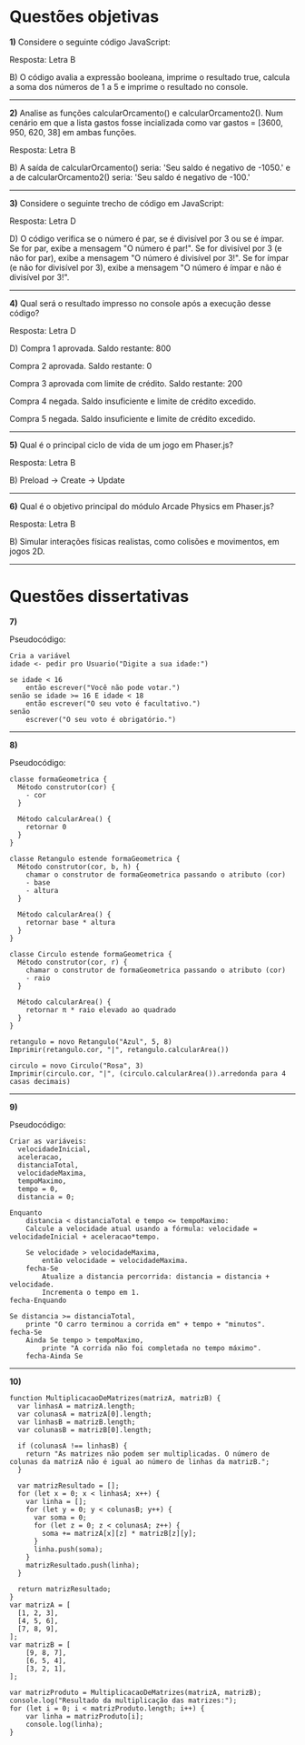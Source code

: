 # Questões objetivas

**1)** Considere o seguinte código JavaScript:

Resposta: Letra B

B) O código avalia a expressão booleana, imprime o resultado true, calcula a soma dos números de 1 a 5 e imprime o resultado no console.

---

**2)**  Analise as funções calcularOrcamento() e calcularOrcamento2(). Num cenário em que a lista gastos fosse incializada como var gastos = [3600, 950, 620, 38] em ambas funções.

Resposta: Letra B

B) A saída de calcularOrcamento() seria: 'Seu saldo é negativo de -1050.' e a de calcularOrcamento2() seria: 'Seu saldo é negativo de -100.'

---

**3)** Considere o seguinte trecho de código em JavaScript:

Resposta: Letra D

D) O código verifica se o número é par, se é divisível por 3 ou se é ímpar. Se for par, exibe a mensagem "O número é par!". Se for divisível por 3 (e não for par), exibe a mensagem "O número é divisível por 3!". Se for ímpar (e não for divisível por 3), exibe a mensagem "O número é ímpar e não é divisível por 3!".

---

**4)** Qual será o resultado impresso no console após a execução desse código?

Resposta: Letra D

D)
Compra 1 aprovada. Saldo restante: 800

Compra 2 aprovada. Saldo restante: 0

Compra 3 aprovada com limite de crédito. Saldo restante: 200

Compra 4 negada. Saldo insuficiente e limite de crédito excedido.

Compra 5 negada. Saldo insuficiente e limite de crédito excedido.

---

**5)** Qual é o principal ciclo de vida de um jogo em Phaser.js?

Resposta: Letra B

B) Preload -> Create -> Update

---

**6)** Qual é o objetivo principal do módulo Arcade Physics em Phaser.js?

Resposta: Letra B

B) Simular interações físicas realistas, como colisões e movimentos, em jogos 2D.

---

# Questões dissertativas

**7)**

Pseudocódigo:

```
Cria a variável
idade <- pedir pro Usuario("Digite a sua idade:")

se idade < 16 
    então escrever("Você não pode votar.")
senão se idade >= 16 E idade < 18 
    então escrever("O seu voto é facultativo.")
senão
    escrever("O seu voto é obrigatório.")
```

---

**8)**

Pseudocódigo:

```
classe formaGeometrica {
  Método construtor(cor) {
    - cor
  }

  Método calcularArea() {
    retornar 0
  }
}

classe Retangulo estende formaGeometrica {
  Método construtor(cor, b, h) {
    chamar o construtor de formaGeometrica passando o atributo (cor)
    - base
    - altura
  }

  Método calcularArea() {
    retornar base * altura
  }
}

classe Circulo estende formaGeometrica {
  Método construtor(cor, r) {
    chamar o construtor de formaGeometrica passando o atributo (cor)
    - raio
  }

  Método calcularArea() {
    retornar π * raio elevado ao quadrado
  }
}

retangulo = novo Retangulo("Azul", 5, 8)
Imprimir(retangulo.cor, "|", retangulo.calcularArea())

circulo = novo Circulo("Rosa", 3)
Imprimir(circulo.cor, "|", (circulo.calcularArea()).arredonda para 4 casas decimais)
```

---

**9)**

Pseudocódigo:

```
Criar as variáveis:
  velocidadeInicial,
  aceleracao,
  distanciaTotal,
  velocidadeMaxima,
  tempoMaximo,
  tempo = 0,
  distancia = 0;

Enquanto
    distancia < distanciaTotal e tempo <= tempoMaximo:
    Calcule a velocidade atual usando a fórmula: velocidade = velocidadeInicial + aceleracao*tempo.

    Se velocidade > velocidadeMaxima,
        então velocidade = velocidadeMaxima.
    fecha-Se
        Atualize a distancia percorrida: distancia = distancia + velocidade.
        Incrementa o tempo em 1.
fecha-Enquando

Se distancia >= distanciaTotal,
    printe "O carro terminou a corrida em" + tempo + "minutos".
fecha-Se
    Ainda Se tempo > tempoMaximo,
        printe "A corrida não foi completada no tempo máximo".
    fecha-Ainda Se
```

---

**10)**

```
function MultiplicacaoDeMatrizes(matrizA, matrizB) {
  var linhasA = matrizA.length;
  var colunasA = matrizA[0].length;
  var linhasB = matrizB.length;
  var colunasB = matrizB[0].length;

  if (colunasA !== linhasB) {
    return "As matrizes não podem ser multiplicadas. O número de colunas da matrizA não é igual ao número de linhas da matrizB.";
  }

  var matrizResultado = [];
  for (let x = 0; x < linhasA; x++) {
    var linha = [];
    for (let y = 0; y < colunasB; y++) {
      var soma = 0;
      for (let z = 0; z < colunasA; z++) {
        soma += matrizA[x][z] * matrizB[z][y];
      }
      linha.push(soma);
    }
    matrizResultado.push(linha);
  }

  return matrizResultado;
}
var matrizA = [
  [1, 2, 3],
  [4, 5, 6],
  [7, 8, 9],
];
var matrizB = [
    [9, 8, 7],
    [6, 5, 4],
    [3, 2, 1],
];

var matrizProduto = MultiplicacaoDeMatrizes(matrizA, matrizB);
console.log("Resultado da multiplicação das matrizes:");
for (let i = 0; i < matrizProduto.length; i++) {
    var linha = matrizProduto[i];
    console.log(linha);
}
```
